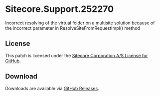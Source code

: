 # Sitecore.Support.252270
Incorrect resolving of the virtual folder on a multisite solution because of the incorrect parameter in ResolveSiteFromRequestImpl() method

## License  
This patch is licensed under the [Sitecore Corporation A/S License for GitHub](https://github.com/sitecoresupport/Sitecore.Support.252270/blob/master/LICENSE).  

## Download  
Downloads are available via [GitHub Releases](https://github.com/sitecoresupport/Sitecore.Support.252270/releases).  

